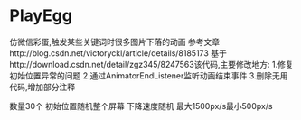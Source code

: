 # PlayEgg
仿微信彩蛋,触发某些关键词时很多图片下落的动画
参考文章http://blog.csdn.net/victoryckl/article/details/8185173
基于http://download.csdn.net/detail/zgz345/8247563该代码,主要修改地方:
1.修复初始位置异常的问题
2.通过AnimatorEndListener监听动画结束事件
3.删除无用代码,增加部分注释

数量30个
初始位置随机整个屏幕
下降速度随机 最大1500px/s最小500px/s